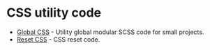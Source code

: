 # CSS utility code

- [Global CSS](https://www.github.com/rakesh-gupta29/css-utils/tree/main/global-css.git) - Utility global modular SCSS code for small projects.
- [Reset CSS](https://www.github.com/rakesh-gupta29/css-utils/tree/main/reset-css.git) - CSS reset code.
